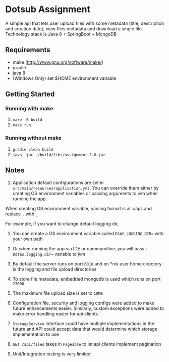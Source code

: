 # Dotsub Assignment
A simple api that lets user upload files with some metadata (title, description and creation date), view files metadata
and download a single file. Technology stack is Java 8 + SpringBoot + MongoDB

## Requirements
- make (http://www.gnu.org/software/make/)
- gradle
- java 8
- (Windows Only) set $HOME environment variable

## Getting Started

### Running with make
1. `make -B build`
2. `make run`

### Running without make
1. `gradle clean build`
2. `java -jar ./build/libs/assignment-1.0.jar`

## Notes

1. Application default configurations are set in `src/main/resources/application.yml`. You can override them either by
creating OS environment variables or passing arguments to jvm when running the app.

When creating OS environment variable, naming format is all caps and replace `.` with `_`

 For example, if you want to change default logging dir,
 1. You can create a OS environment variable called `DSAS_LOGGING_DIR=` with your own path
 2. Or when running the app via IDE or commandline, you will pass `-Ddsas.logging.dir=` variable to jvm

2. By default the server runs on port `6010` and on *nix user home directory is the logging and file upload directories

3. To store file metadata, embedded mongodb is used which runs on port `27000`

4. The maximum file upload size is set to `10MB`

5. Configuration file, security and logging configs were added to make future enhancements easier. Similarly, custom exceptions
were added to make error handling easier for api clients

6. `StorageService` interface could have multiple implementations in the future and API could accept data that would determine
which storage implementation to use

7. `GET /api/files` takes in `Pageable` to let api clients implement pagination

8. Unit/Integration testing is very limited